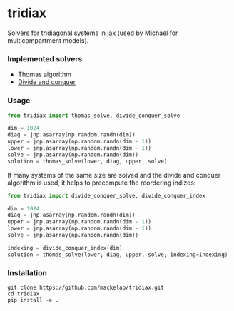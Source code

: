 # tridiax
Solvers for tridiagonal systems in jax (used by Michael for multicompartment models).

### Implemented solvers

- Thomas algorithm
- [Divide and conquer](https://courses.engr.illinois.edu/cs554/fa2013/notes/09_tridiagonal_8up.pdf)

### Usage

```python
from tridiax import thomas_solve, divide_conquer_solve

dim = 1024
diag = jnp.asarray(np.random.randn(dim))
upper = jnp.asarray(np.random.randn(dim - 1))
lower = jnp.asarray(np.random.randn(dim - 1))
solve = jnp.asarray(np.random.randn(dim))
solution = thomas_solve(lower, diag, upper, solve)
```

If many systems of the same size are solved and the divide and conquer algorithm is used, it helps to precompute the reordering indizes:
```python
from tridiax import divide_conquer_solve, divide_conquer_index

dim = 1024
diag = jnp.asarray(np.random.randn(dim))
upper = jnp.asarray(np.random.randn(dim - 1))
lower = jnp.asarray(np.random.randn(dim - 1))
solve = jnp.asarray(np.random.randn(dim))

indexing = divide_conquer_index(dim)
solution = thomas_solve(lower, diag, upper, solve, indexing=indexing)
```

### Installation

```shell
git clone https://github.com/mackelab/tridiax.git
cd tridiax
pip install -e .
```
